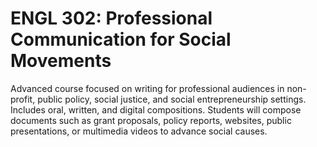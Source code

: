 # ENGL 302: Professional Communication for Social Movements

Advanced course focused on writing for professional audiences in non-profit, public policy, social justice, and social entrepreneurship settings. Includes oral, written, and digital compositions. Students will compose documents such as grant proposals, policy reports, websites, public presentations, or multimedia videos to advance social causes.